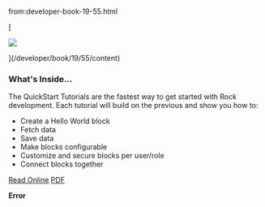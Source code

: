 # 
from:developer-book-19-55.html

   

[

![](/GetImage.ashx?id=123&width=710&height=919)

](/developer/book/19/55/content)

### What's Inside...

The QuickStart Tutorials are the fastest way to get started with Rock development. Each tutorial will build on the previous and show you how to:

*   Create a Hello World block
*   Fetch data
*   Save data
*   Make blocks configurable
*   Customize and secure blocks per user/role
*   Connect blocks together

[Read Online](/developer/book/19/55/content) [PDF](https://rockrms.blob.core.windows.net/documentation/PDFs/d38f8c37da1b4d8da8755dc3b15add5d_QuickStartTutorials.pdf)

**Error**